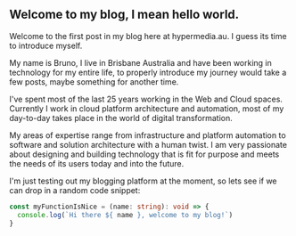 ## Welcome to my blog, I mean hello world.

Welcome to the first post in my blog here at hypermedia.au. I guess its time to introduce myself.

My name is Bruno, I live in Brisbane Australia and have been working in technology for my entire life, to properly introduce my journey would take a few posts, maybe something for another time.

I've spent most of the last 25 years working in the Web and Cloud spaces. Currently I work in cloud platform architecture and automation, most of my day-to-day takes place in the world of digital transformation.

My areas of expertise range from infrastructure and platform automation to software and solution architecture with a human twist. I am very passionate about designing and building technology that is fit for purpose and meets the needs of its users today and into the future.

I'm just testing out my blogging platform at the moment, so lets see if we can drop in a random code snippet:

```typescript
const myFunctionIsNice = (name: string): void => {
  console.log(`Hi there ${ name }, welcome to my blog!`)
}
```
